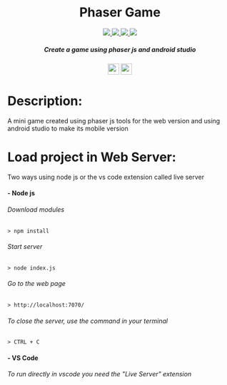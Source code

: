 <h1 align="center"> Phaser Game </h1>

<p align="center">
 <a href="https://skillicons.dev">
   <img src="https://skillicons.dev/icons?i=js"/>
   <img src="https://skillicons.dev/icons?i=vscode"/>  
   <img src="https://skillicons.dev/icons?i=nodejs"/>
   <img src="https://skillicons.dev/icons?i=androidstudio"/>
  
  </a>
</p>

<h5 align="center">
  Create a game using phaser js and android studio
</h5>

<p align="center">
 <img height="25" src="http://img.shields.io/static/v1?label = STATUS & message = Under %20 Development & color = yellow & style=for-the-badge"/> 
 <img height="25" src="http://img.shields.io/static/v1?label = ENGINE / PIPELINE & message = Phaser_JS %20 / Android_Studio & color = lightgray & style=for-the-badge"/> 
</p>


# Description:
<a> A mini game created using phaser js tools for the web version and using android studio to make its mobile version </a>

# Load project in Web Server:

<a>Two ways using node js or the vs code extension called live server </a>

<h4 align="left"> - Node js </h4>
<h6> Download modules </h6>

```
> npm install
```

<h6> Start server </h6>

```
> node index.js
```

<h6> Go to the web page </h6>

```
> http://localhost:7070/
```

<h6> To close the server, use the command in your terminal</h6>

```
> CTRL + C
```

<h4 align="left"> - VS Code </h4>
<h6> To run directly in vscode you need the "Live Server" extension </h6>
